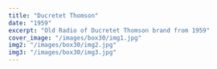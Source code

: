 ```yaml
---
title: "Ducretet Thomson"
date: "1959"
excerpt: "Old Radio of Ducretet Thomson brand from 1959"
cover_image: "/images/box30/img1.jpg"
img2: "/images/box30/img2.jpg"
img3: "/images/box30/img3.jpg"
---
```

